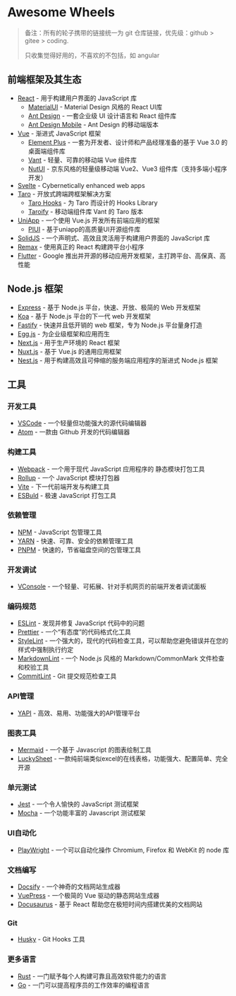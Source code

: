 # Awesome Wheels

> 备注：所有的轮子携带的链接统一为 git 仓库链接，优先级：github > gitee > coding.
> 
> 只收集觉得好用的，不喜欢的不包括，如 angular

## 前端框架及其生态

- [React](https://github.com/facebook/react) - 用于构建用户界面的 JavaScript 库
  - [MaterialUI](https://github.com/mui-org/material-ui) - Material Design 风格的 React UI库
  - [Ant Design](https://github.com/ant-design/ant-design) - 一套企业级 UI 设计语言和 React 组件库
  - [Ant Design Mobile](https://github.com/ant-design/ant-design-mobile) - Ant Design 的移动端版本
- [Vue](https://github.com/vuejs/vue) - 渐进式 JavaScript 框架
  - [Element Plus](https://github.com/element-plus/element-plus) - 一套为开发者、设计师和产品经理准备的基于 Vue 3.0 的桌面端组件库 
  - [Vant](https://github.com/youzan/vant) - 轻量、可靠的移动端 Vue 组件库
  - [NutUI](https://github.com/jdf2e/nutui) - 京东风格的轻量级移动端 Vue2、Vue3 组件库（支持多端小程序开发）
- [Svelte](https://github.com/sveltejs/svelte) - Cybernetically enhanced web apps
- [Taro](https://github.com/nervjs/taro) - 开放式跨端跨框架解决方案
  - [Taro Hooks](https://github.com/innocces/taro-hooks) - 为 Taro 而设计的 Hooks Library
  - [Taroify](https://github.com/mallfoundry/taroify) - 移动端组件库 Vant 的 Taro 版本
- [UniApp](https://gitee.com/dcloud/uni-app) - 一个使用 Vue.js 开发所有前端应用的框架
  - [PIUI](https://github.com/sadais-org/piui) - 基于uniapp的高质量UI开源组件库
- [SolidJS](https://github.com/solidjs/solid) - 一个声明式、高效且灵活用于构建用户界面的 JavaScript 库
- [Remax](https://github.com/remaxjs/remax) - 使用真正的 React 构建跨平台小程序
- [Flutter](https://github.com/flutter/flutter) - Google 推出并开源的移动应用开发框架，主打跨平台、高保真、高性能

## Node.js 框架

- [Express](https://github.com/expressjs/express) - 基于 Node.js 平台，快速、开放、极简的 Web 开发框架
- [Koa](https://github.com/koajs/koa) - 基于 Node.js 平台的下一代 web 开发框架
- [Fastify](https://github.com/fastify/fastify) - 快速并且低开销的 web 框架，专为 Node.js 平台量身打造
- [Egg.js](https://github.com/eggjs/egg) - 为企业级框架和应用而生
- [Next.js](https://github.com/vercel/next.js) - 用于生产环境的 React 框架
- [Nuxt.js](https://github.com/nuxt/nuxt.js) - 基于 Vue.js 的通用应用框架
- [Nest.js](https://github.com/nestjs/nest) - 用于构建高效且可伸缩的服务端应用程序的渐进式 Node.js 框架

## 工具

### 开发工具

- [VSCode](https://github.com/microsoft/vscode) - 一个轻量但功能强大的源代码编辑器
- [Atom](https://github.com/atom/atom) - 一款由 Github 开发的代码编辑器

### 构建工具

- [Webpack](https://github.com/webpack/webpack) - 一个用于现代 JavaScript 应用程序的 静态模块打包工具
- [Rollup](https://github.com/rollup/rollup) - 一个 JavaScript 模块打包器
- [Vite](https://github.com/vitejs/vite) - 下一代前端开发与构建工具
- [ESBuld](https://github.com/evanw/esbuild) - 极速 JavaScript 打包工具

### 依赖管理

- [NPM](https://github.com/npm/cli) - JavaScript 包管理工具
- [YARN](https://github.com/yarnpkg/yarn) - 快速、可靠、安全的依赖管理工具
- [PNPM](https://github.com/pnpm/pnpm) - 快速的，节省磁盘空间的包管理工具

### 开发调试

- [VConsole](https://github.com/Tencent/vConsole) - 一个轻量、可拓展、针对手机网页的前端开发者调试面板

### 编码规范

- [ESLint](https://github.com/eslint/eslint) - 发现并修复 JavaScript 代码中的问题
- [Prettier](https://github.com/prettier/prettier) - 一个“有态度”的代码格式化工具
- [StyleLint](https://github.com/stylelint/stylelint) - 一个强大的，现代的代码检查工具，可以帮助您避免错误并在您的样式中强制执行约定
- [MarkdownLint](https://github.com/DavidAnson/markdownlint) - 一个 Node.js 风格的 Markdown/CommonMark 文件检查和校验工具
- [CommitLint](https://github.com/conventional-changelog/commitlint) - Git 提交规范检查工具

### API管理

- [YAPI](https://github.com/YMFE/yapi) - 高效、易用、功能强大的API管理平台

### 图表工具

- [Mermaid](https://github.com/mermaid-js/mermaid) - 一个基于 Javascript 的图表绘制工具
- [LuckySheet](https://github.com/mengshukeji/Luckysheet) - 一款纯前端类似excel的在线表格，功能强大、配置简单、完全开源

### 单元测试

- [Jest](https://github.com/facebook/jest) - 一个令人愉快的 JavaScript 测试框架
- [Mocha](https://github.com/mochajs/mocha) - 一个功能丰富的 Javascript 测试框架

### UI自动化

- [PlayWright](https://github.com/microsoft/playwright) - 一个可以自动化操作 Chromium, Firefox 和 WebKit 的 node 库

### 文档编写

- [Docsify](https://github.com/docsifyjs/docsify) - 一个神奇的文档网站生成器
- [VuePress](https://github.com/vuejs/vuepress) - 一个极简的 Vue 驱动的静态网站生成器
- [Docusaurus](https://github.com/facebook/docusaurus) - 基于 React 帮助您在极短时间内搭建优美的文档网站

### Git

- [Husky](https://github.com/typicode/husky) - Git Hooks 工具

### 更多语言

- [Rust](https://github.com/rust-lang/rust) - 一门赋予每个人构建可靠且高效软件能力的语言
- [Go](https://github.com/golang/go) - 一门可以提高程序员的工作效率的编程语言
